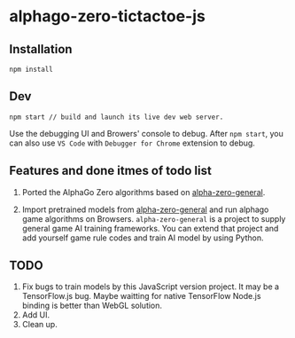 # alphago-zero-tictactoe-js

## Installation

```
npm install 
```

## Dev

```
npm start // build and launch its live dev web server.
```

Use the debugging UI and Browers' console to debug. After `npm start`, you can also use `VS Code` with `Debugger for Chrome` extension to debug.

## Features and done itmes of todo list 

1. Ported the AlphaGo Zero algorithms based on [alpha-zero-general](https://github.com/suragnair/alpha-zero-general).

2. Import pretrained models from [alpha-zero-general](https://github.com/suragnair/alpha-zero-general) and run alphago game algorithms on Browsers. 
`alpha-zero-general` is a project to supply general game AI training frameworks. You can extend that project and add yourself game rule codes and train AI model
by using Python.

## TODO 

1. Fix bugs to train models by this JavaScript version project. It may be a TensorFlow.js bug. Maybe waitting for native TensorFlow Node.js binding is better than WebGL solution.
2. Add UI. 
3. Clean up. 

